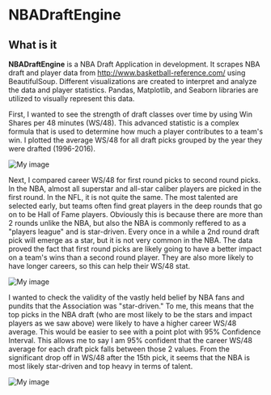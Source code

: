 # NBADraftEngine

## What is it

**NBADraftEngine** is a  NBA Draft Application in development. It scrapes NBA draft and player
data from http://www.basketball-reference.com/ using BeautifulSoup. Different visualizations are created to interpret and analyze the data and player statistics.
Pandas, Matplotlib, and Seaborn libraries are utilized to visually represent this data.

First, I wanted to see the strength of draft classes over time by using Win Shares per 48 minutes (WS/48). This advanced statistic is a complex formula that is used to determine how much a player contributes to a team's win. I plotted the average WS/48 for all draft picks grouped by the year they were drafted (1996-2016).

![My image](https://github.com/milankaku/NBAStats/blob/master/graphs/ws_48_avg.png)


Next, I compared career WS/48 for first round picks to second round picks. In the NBA, almost all superstar and all-star caliber players are picked in the first round. In the NFL, it is not quite the same. The most talented are selected early, but teams often find great players in the deep rounds that go on to be Hall of Fame players. Obviously this is because there are more than 2 rounds unlike the NBA, but also the NBA is commonly reffered to as a "players league" and is star-driven. Every once in a while a 2nd round draft pick will emerge as a star, but it is not very common in the NBA. The data proved the fact that first round picks are likely going to have a better impact on a team's wins than a second round player. They are also more likely to have longer careers, so this can help their WS/48 stat.

![My image](https://github.com/milankaku/NBAStats/blob/master/graphs/first_round_second_round_ws48_avg.png)

I wanted to check the validity of the vastly held belief by NBA fans and pundits that the Association was "star-driven." To me, this means that the top picks in the NBA draft (who are most likely to be the stars and impact players as we saw above) were likely to have a higher career WS/48 average. This would be easier to see with a point plot with 95% Confidence Interval. This allows me to say I am 95% confident that the career WS/48 average for each draft pick falls between those 2 values. From the significant drop off in WS/48 after the 15th pick, it seems that the NBA is most likely star-driven and top heavy in terms of talent.

![My image](https://github.com/milankaku/NBAStats/blob/master/graphs/ws48_avg_by_pick.png)
